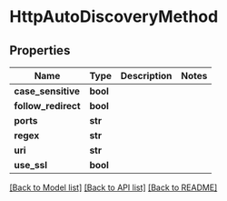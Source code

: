 # HttpAutoDiscoveryMethod

## Properties
Name | Type | Description | Notes
------------ | ------------- | ------------- | -------------
**case_sensitive** | **bool** |  | 
**follow_redirect** | **bool** |  | 
**ports** | **str** |  | 
**regex** | **str** |  | 
**uri** | **str** |  | 
**use_ssl** | **bool** |  | 

[[Back to Model list]](../README.md#documentation-for-models) [[Back to API list]](../README.md#documentation-for-api-endpoints) [[Back to README]](../README.md)


